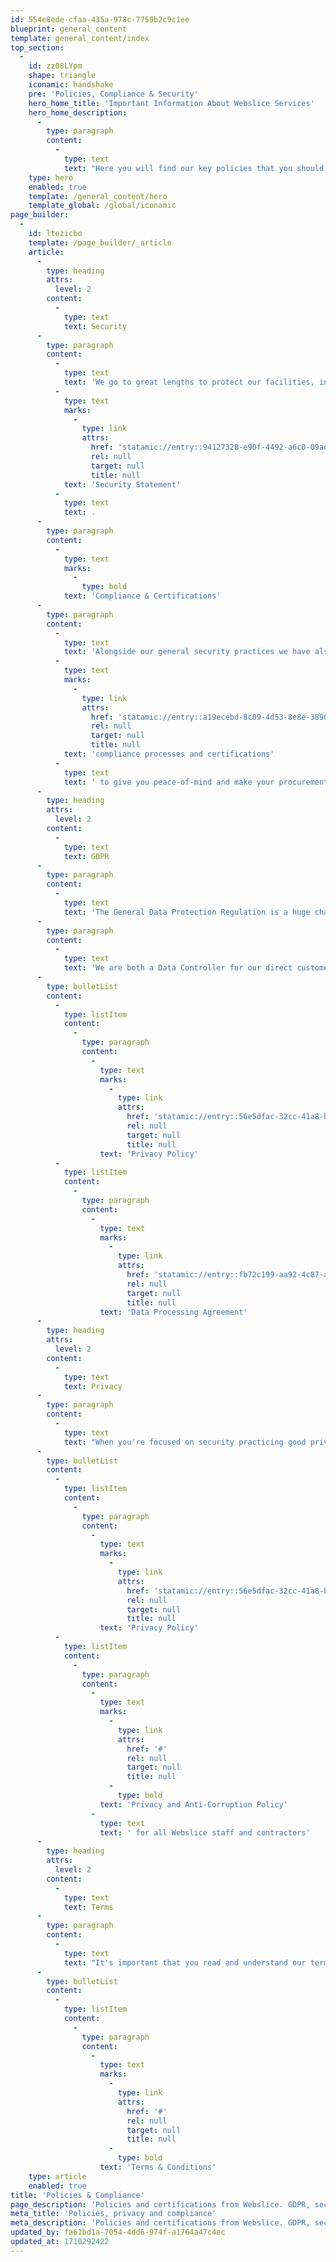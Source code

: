 ```yaml
---
id: 554e8ede-cfaa-435a-978c-7759b2c9c1ee
blueprint: general_content
template: general_content/index
top_section:
  -
    id: zz08LYpm
    shape: triangle
    iconamic: handshake
    pre: 'Policies, Compliance & Security'
    hero_home_title: 'Important Information About Webslice Services'
    hero_home_description:
      -
        type: paragraph
        content:
          -
            type: text
            text: "Here you will find our key policies that you should read before using our services. We've kept them free of legal speak and easy to understand whenever possible. If you have any questions get in touch."
    type: hero
    enabled: true
    template: /general_content/hero
    template_global: /global/iconamic
page_builder:
  -
    id: ltezicbo
    template: /page_builder/_article
    article:
      -
        type: heading
        attrs:
          level: 2
        content:
          -
            type: text
            text: Security
      -
        type: paragraph
        content:
          -
            type: text
            text: 'We go to great lengths to protect our facilities, infrastructure, data and customers. We follow industry best practices and are regularly audited by third parties to keep us on our toes. We also practice responsible disclosure and encourage others to do the same. You can read more about this in our '
          -
            type: text
            marks:
              -
                type: link
                attrs:
                  href: 'statamic://entry::94127328-e90f-4492-a6c0-09ad1ebf685f'
                  rel: null
                  target: null
                  title: null
            text: 'Security Statement'
          -
            type: text
            text: .
      -
        type: paragraph
        content:
          -
            type: text
            marks:
              -
                type: bold
            text: 'Compliance & Certifications'
      -
        type: paragraph
        content:
          -
            type: text
            text: 'Alongside our general security practices we have also completed certain '
          -
            type: text
            marks:
              -
                type: link
                attrs:
                  href: 'statamic://entry::a19ecebd-8c09-4d53-8e8e-3890425459b6'
                  rel: null
                  target: null
                  title: null
            text: 'compliance processes and certifications'
          -
            type: text
            text: ' to give you peace-of-mind and make your procurement process easier.'
      -
        type: heading
        attrs:
          level: 2
        content:
          -
            type: text
            text: GDPR
      -
        type: paragraph
        content:
          -
            type: text
            text: 'The General Data Protection Regulation is a huge change in data protection laws and is effective from 25 May 2018. It applies to all citizens of the EU and any company with customers who are EU citizens.'
      -
        type: paragraph
        content:
          -
            type: text
            text: 'We are both a Data Controller for our direct customers and a Data Processor for customers using our services and aim to be GDPR compliant in both regards. You can see the relevant documentation below.'
      -
        type: bulletList
        content:
          -
            type: listItem
            content:
              -
                type: paragraph
                content:
                  -
                    type: text
                    marks:
                      -
                        type: link
                        attrs:
                          href: 'statamic://entry::56e5dfac-32cc-41a8-b7ce-1ee01a310dd6'
                          rel: null
                          target: null
                          title: null
                    text: 'Privacy Policy'
          -
            type: listItem
            content:
              -
                type: paragraph
                content:
                  -
                    type: text
                    marks:
                      -
                        type: link
                        attrs:
                          href: 'statamic://entry::fb72c199-aa92-4c87-a1e5-30ed06b2c106'
                          rel: null
                          target: null
                          title: null
                    text: 'Data Processing Agreement'
      -
        type: heading
        attrs:
          level: 2
        content:
          -
            type: text
            text: Privacy
      -
        type: paragraph
        content:
          -
            type: text
            text: "When you're focused on security practicing good privacy processes often comes as part of the package. So it goes without saying we take your privacy seriously and only collect the data we really need."
      -
        type: bulletList
        content:
          -
            type: listItem
            content:
              -
                type: paragraph
                content:
                  -
                    type: text
                    marks:
                      -
                        type: link
                        attrs:
                          href: 'statamic://entry::56e5dfac-32cc-41a8-b7ce-1ee01a310dd6'
                          rel: null
                          target: null
                          title: null
                    text: 'Privacy Policy'
          -
            type: listItem
            content:
              -
                type: paragraph
                content:
                  -
                    type: text
                    marks:
                      -
                        type: link
                        attrs:
                          href: '#'
                          rel: null
                          target: null
                          title: null
                      -
                        type: bold
                    text: 'Privacy and Anti-Corruption Policy'
                  -
                    type: text
                    text: ' for all Webslice staff and contractors'
      -
        type: heading
        attrs:
          level: 2
        content:
          -
            type: text
            text: Terms
      -
        type: paragraph
        content:
          -
            type: text
            text: "It's important that you read and understand our terms and conditions before using our services. We think the rules a pretty fair and simple, plus we have tried to make them as easy to read as possible."
      -
        type: bulletList
        content:
          -
            type: listItem
            content:
              -
                type: paragraph
                content:
                  -
                    type: text
                    marks:
                      -
                        type: link
                        attrs:
                          href: '#'
                          rel: null
                          target: null
                          title: null
                      -
                        type: bold
                    text: 'Terms & Conditions'
    type: article
    enabled: true
title: 'Policies & Compliance'
page_description: 'Policies and certifications from Webslice. GDPR, security, compliance and more.'
meta_title: 'Policies, privacy and compliance'
meta_description: 'Policies and certifications from Webslice. GDPR, security, compliance and more.'
updated_by: fa61bd1a-7054-4dd6-974f-a1764a47c4ec
updated_at: 1710292422
---
```

